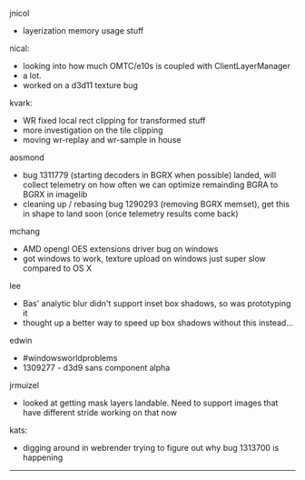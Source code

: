 jnicol
* layerization memory usage stuff



nical:
* looking into how much OMTC/e10s is coupled with ClientLayerManager
* a lot.
* worked on a d3d11 texture bug



kvark:
* WR fixed local rect clipping for transformed stuff
* more investigation on the tile clipping
* moving wr-replay and wr-sample in house



aosmond
* bug 1311779 (starting decoders in BGRX when possible) landed, will collect telemetry on how often we can optimize remainding BGRA to BGRX in imagelib
* cleaning up / rebasing bug 1290293 (removing BGRX memset), get this in shape to land soon (once telemetry results come back)



mchang
* AMD opengl OES extensions driver bug on windows
* got windows to work, texture upload on windows just super slow compared to OS X



lee
* Bas' analytic blur didn't support inset box shadows, so was prototyping it
* thought up a better way to speed up box shadows without this instead...



edwin
* #windowsworldproblems
* 1309277 - d3d9 sans component alpha



jrmuizel
* looked at getting mask layers landable. Need to support images that have different stride working on that now



kats:
* digging around in webrender trying to figure out why bug 1313700 is happening

________________


